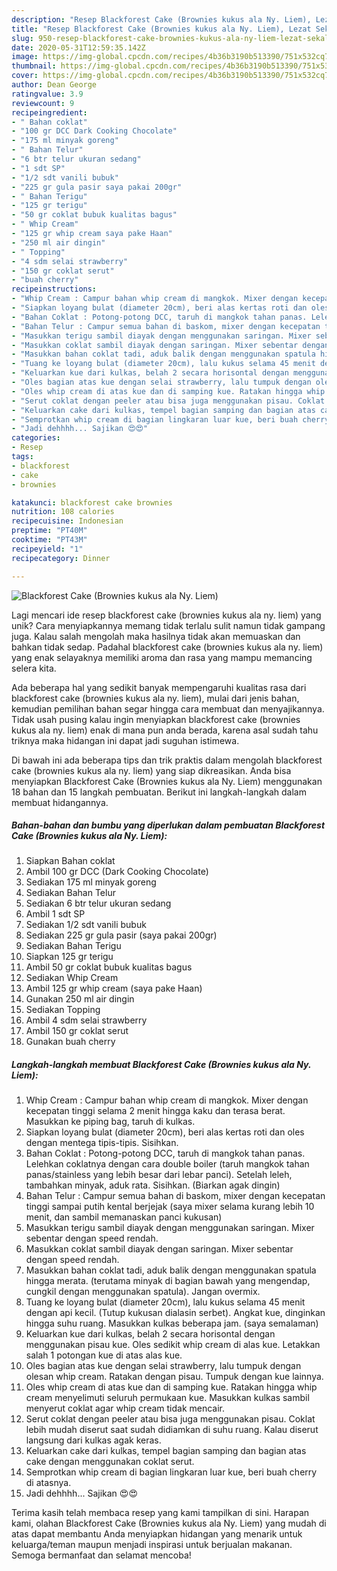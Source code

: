 ```yaml
---
description: "Resep Blackforest Cake (Brownies kukus ala Ny. Liem), Lezat Sekali"
title: "Resep Blackforest Cake (Brownies kukus ala Ny. Liem), Lezat Sekali"
slug: 950-resep-blackforest-cake-brownies-kukus-ala-ny-liem-lezat-sekali
date: 2020-05-31T12:59:35.142Z
image: https://img-global.cpcdn.com/recipes/4b36b3190b513390/751x532cq70/blackforest-cake-brownies-kukus-ala-ny-liem-foto-resep-utama.jpg
thumbnail: https://img-global.cpcdn.com/recipes/4b36b3190b513390/751x532cq70/blackforest-cake-brownies-kukus-ala-ny-liem-foto-resep-utama.jpg
cover: https://img-global.cpcdn.com/recipes/4b36b3190b513390/751x532cq70/blackforest-cake-brownies-kukus-ala-ny-liem-foto-resep-utama.jpg
author: Dean George
ratingvalue: 3.9
reviewcount: 9
recipeingredient:
- " Bahan coklat"
- "100 gr DCC Dark Cooking Chocolate"
- "175 ml minyak goreng"
- " Bahan Telur"
- "6 btr telur ukuran sedang"
- "1 sdt SP"
- "1/2 sdt vanili bubuk"
- "225 gr gula pasir saya pakai 200gr"
- " Bahan Terigu"
- "125 gr terigu"
- "50 gr coklat bubuk kualitas bagus"
- " Whip Cream"
- "125 gr whip cream saya pake Haan"
- "250 ml air dingin"
- " Topping"
- "4 sdm selai strawberry"
- "150 gr coklat serut"
- "buah cherry"
recipeinstructions:
- "Whip Cream : Campur bahan whip cream di mangkok. Mixer dengan kecepatan tinggi selama 2 menit hingga kaku dan terasa berat. Masukkan ke piping bag, taruh di kulkas."
- "Siapkan loyang bulat (diameter 20cm), beri alas kertas roti dan oles dengan mentega tipis-tipis. Sisihkan."
- "Bahan Coklat : Potong-potong DCC, taruh di mangkok tahan panas. Lelehkan coklatnya dengan cara double boiler (taruh mangkok tahan panas/stainless yang lebih besar dari lebar panci). Setelah leleh, tambahkan minyak, aduk rata. Sisihkan. (Biarkan agak dingin)"
- "Bahan Telur : Campur semua bahan di baskom, mixer dengan kecepatan tinggi sampai putih kental berjejak (saya mixer selama kurang lebih 10 menit, dan sambil memanaskan panci kukusan)"
- "Masukkan terigu sambil diayak dengan menggunakan saringan. Mixer sebentar dengan speed rendah."
- "Masukkan coklat sambil diayak dengan saringan. Mixer sebentar dengan speed rendah."
- "Masukkan bahan coklat tadi, aduk balik dengan menggunakan spatula hingga merata. (terutama minyak di bagian bawah yang mengendap, cungkil dengan menggunakan spatula). Jangan overmix."
- "Tuang ke loyang bulat (diameter 20cm), lalu kukus selama 45 menit dengan api kecil. (Tutup kukusan dialasin serbet). Angkat kue, dinginkan hingga suhu ruang. Masukkan kulkas beberapa jam. (saya semalaman)"
- "Keluarkan kue dari kulkas, belah 2 secara horisontal dengan menggunakan pisau kue. Oles sedikit whip cream di alas kue. Letakkan salah 1 potongan kue di atas alas kue."
- "Oles bagian atas kue dengan selai strawberry, lalu tumpuk dengan olesan whip cream. Ratakan dengan pisau. Tumpuk dengan kue lainnya."
- "Oles whip cream di atas kue dan di samping kue. Ratakan hingga whip cream menyelimuti seluruh permukaan kue. Masukkan kulkas sambil menyerut coklat agar whip cream tidak mencair."
- "Serut coklat dengan peeler atau bisa juga menggunakan pisau. Coklat lebih mudah diserut saat sudah didiamkan di suhu ruang. Kalau diserut langsung dari kulkas agak keras."
- "Keluarkan cake dari kulkas, tempel bagian samping dan bagian atas cake dengan menggunakan coklat serut."
- "Semprotkan whip cream di bagian lingkaran luar kue, beri buah cherry di atasnya."
- "Jadi dehhhh... Sajikan 😍😍"
categories:
- Resep
tags:
- blackforest
- cake
- brownies

katakunci: blackforest cake brownies 
nutrition: 108 calories
recipecuisine: Indonesian
preptime: "PT40M"
cooktime: "PT43M"
recipeyield: "1"
recipecategory: Dinner

---
```



![Blackforest Cake (Brownies kukus ala Ny. Liem)](https://img-global.cpcdn.com/recipes/4b36b3190b513390/751x532cq70/blackforest-cake-brownies-kukus-ala-ny-liem-foto-resep-utama.jpg)

Lagi mencari ide resep blackforest cake (brownies kukus ala ny. liem) yang unik? Cara menyiapkannya memang tidak terlalu sulit namun tidak gampang juga. Kalau salah mengolah maka hasilnya tidak akan memuaskan dan bahkan tidak sedap. Padahal blackforest cake (brownies kukus ala ny. liem) yang enak selayaknya memiliki aroma dan rasa yang mampu memancing selera kita.



Ada beberapa hal yang sedikit banyak mempengaruhi kualitas rasa dari blackforest cake (brownies kukus ala ny. liem), mulai dari jenis bahan, kemudian pemilihan bahan segar hingga cara membuat dan menyajikannya. Tidak usah pusing kalau ingin menyiapkan blackforest cake (brownies kukus ala ny. liem) enak di mana pun anda berada, karena asal sudah tahu triknya maka hidangan ini dapat jadi suguhan istimewa.


Di bawah ini ada beberapa tips dan trik praktis dalam mengolah blackforest cake (brownies kukus ala ny. liem) yang siap dikreasikan. Anda bisa menyiapkan Blackforest Cake (Brownies kukus ala Ny. Liem) menggunakan 18 bahan dan 15 langkah pembuatan. Berikut ini langkah-langkah dalam membuat hidangannya.

<!--inarticleads1-->

##### Bahan-bahan dan bumbu yang diperlukan dalam pembuatan Blackforest Cake (Brownies kukus ala Ny. Liem):

1. Siapkan  Bahan coklat
1. Ambil 100 gr DCC (Dark Cooking Chocolate)
1. Sediakan 175 ml minyak goreng
1. Sediakan  Bahan Telur
1. Sediakan 6 btr telur ukuran sedang
1. Ambil 1 sdt SP
1. Sediakan 1/2 sdt vanili bubuk
1. Sediakan 225 gr gula pasir (saya pakai 200gr)
1. Sediakan  Bahan Terigu
1. Siapkan 125 gr terigu
1. Ambil 50 gr coklat bubuk kualitas bagus
1. Sediakan  Whip Cream
1. Ambil 125 gr whip cream (saya pake Haan)
1. Gunakan 250 ml air dingin
1. Sediakan  Topping
1. Ambil 4 sdm selai strawberry
1. Ambil 150 gr coklat serut
1. Gunakan buah cherry




<!--inarticleads2-->

##### Langkah-langkah membuat Blackforest Cake (Brownies kukus ala Ny. Liem):

1. Whip Cream : Campur bahan whip cream di mangkok. Mixer dengan kecepatan tinggi selama 2 menit hingga kaku dan terasa berat. Masukkan ke piping bag, taruh di kulkas.
1. Siapkan loyang bulat (diameter 20cm), beri alas kertas roti dan oles dengan mentega tipis-tipis. Sisihkan.
1. Bahan Coklat : Potong-potong DCC, taruh di mangkok tahan panas. Lelehkan coklatnya dengan cara double boiler (taruh mangkok tahan panas/stainless yang lebih besar dari lebar panci). Setelah leleh, tambahkan minyak, aduk rata. Sisihkan. (Biarkan agak dingin)
1. Bahan Telur : Campur semua bahan di baskom, mixer dengan kecepatan tinggi sampai putih kental berjejak (saya mixer selama kurang lebih 10 menit, dan sambil memanaskan panci kukusan)
1. Masukkan terigu sambil diayak dengan menggunakan saringan. Mixer sebentar dengan speed rendah.
1. Masukkan coklat sambil diayak dengan saringan. Mixer sebentar dengan speed rendah.
1. Masukkan bahan coklat tadi, aduk balik dengan menggunakan spatula hingga merata. (terutama minyak di bagian bawah yang mengendap, cungkil dengan menggunakan spatula). Jangan overmix.
1. Tuang ke loyang bulat (diameter 20cm), lalu kukus selama 45 menit dengan api kecil. (Tutup kukusan dialasin serbet). Angkat kue, dinginkan hingga suhu ruang. Masukkan kulkas beberapa jam. (saya semalaman)
1. Keluarkan kue dari kulkas, belah 2 secara horisontal dengan menggunakan pisau kue. Oles sedikit whip cream di alas kue. Letakkan salah 1 potongan kue di atas alas kue.
1. Oles bagian atas kue dengan selai strawberry, lalu tumpuk dengan olesan whip cream. Ratakan dengan pisau. Tumpuk dengan kue lainnya.
1. Oles whip cream di atas kue dan di samping kue. Ratakan hingga whip cream menyelimuti seluruh permukaan kue. Masukkan kulkas sambil menyerut coklat agar whip cream tidak mencair.
1. Serut coklat dengan peeler atau bisa juga menggunakan pisau. Coklat lebih mudah diserut saat sudah didiamkan di suhu ruang. Kalau diserut langsung dari kulkas agak keras.
1. Keluarkan cake dari kulkas, tempel bagian samping dan bagian atas cake dengan menggunakan coklat serut.
1. Semprotkan whip cream di bagian lingkaran luar kue, beri buah cherry di atasnya.
1. Jadi dehhhh... Sajikan 😍😍




Terima kasih telah membaca resep yang kami tampilkan di sini. Harapan kami, olahan Blackforest Cake (Brownies kukus ala Ny. Liem) yang mudah di atas dapat membantu Anda menyiapkan hidangan yang menarik untuk keluarga/teman maupun menjadi inspirasi untuk berjualan makanan. Semoga bermanfaat dan selamat mencoba!
